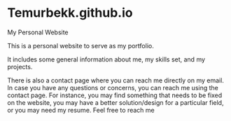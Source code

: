 # Temurbekk.github.io
My Personal Website

This is a personal website to serve as my portfolio.

It includes some general information about me, my skills set, and my projects.

There is also a contact page where you can reach me directly on my email. In case you have any questions or concerns, you can reach me using the contact page. For instance, you may find something that needs to be fixed on the website, you may have a better solution/design for a particular field, or you may need my resume. Feel free to reach me
